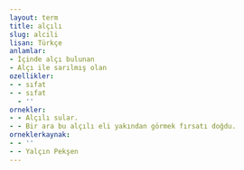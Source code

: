 ```yaml
---
layout: term
title: alçılı
slug: alcili
lisan: Türkçe
anlamlar:
- İçinde alçı bulunan
- Alçı ile sarılmış olan
ozellikler:
- - sıfat
- - sıfat
  - ''
ornekler:
- - Alçılı sular.
- - Bir ara bu alçılı eli yakından görmek fırsatı doğdu.
orneklerkaynak:
- - ''
- - Yalçın Pekşen
---
```

